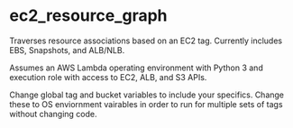 # ec2_resource_graph
Traverses resource associations based on an EC2 tag. Currently includes EBS, Snapshots, and ALB/NLB.

Assumes an AWS Lambda operating environment with Python 3 and execution role with access to EC2, ALB, and S3 APIs.

Change global tag and bucket variables to include your specifics. Change these to OS enviornment vairables in order to run for multiple sets of tags without changing code.
